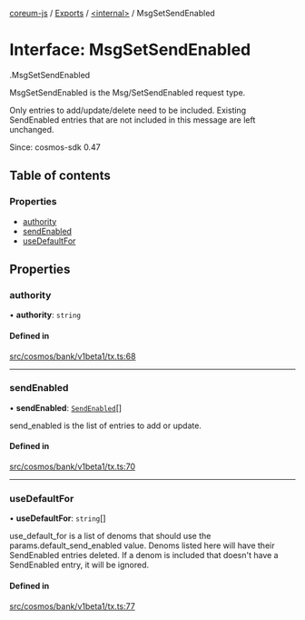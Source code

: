 [coreum-js](../README.md) / [Exports](../modules.md) / [<internal\>](../modules/internal_.md) / MsgSetSendEnabled

# Interface: MsgSetSendEnabled

[<internal>](../modules/internal_.md).MsgSetSendEnabled

MsgSetSendEnabled is the Msg/SetSendEnabled request type.

Only entries to add/update/delete need to be included.
Existing SendEnabled entries that are not included in this
message are left unchanged.

Since: cosmos-sdk 0.47

## Table of contents

### Properties

- [authority](internal_.MsgSetSendEnabled-1.md#authority)
- [sendEnabled](internal_.MsgSetSendEnabled-1.md#sendenabled)
- [useDefaultFor](internal_.MsgSetSendEnabled-1.md#usedefaultfor)

## Properties

### authority

• **authority**: `string`

#### Defined in

[src/cosmos/bank/v1beta1/tx.ts:68](https://github.com/PulsaraIO/coreum-js/blob/64a1208/src/cosmos/bank/v1beta1/tx.ts#L68)

___

### sendEnabled

• **sendEnabled**: [`SendEnabled`](../modules/internal_.md#sendenabled)[]

send_enabled is the list of entries to add or update.

#### Defined in

[src/cosmos/bank/v1beta1/tx.ts:70](https://github.com/PulsaraIO/coreum-js/blob/64a1208/src/cosmos/bank/v1beta1/tx.ts#L70)

___

### useDefaultFor

• **useDefaultFor**: `string`[]

use_default_for is a list of denoms that should use the params.default_send_enabled value.
Denoms listed here will have their SendEnabled entries deleted.
If a denom is included that doesn't have a SendEnabled entry,
it will be ignored.

#### Defined in

[src/cosmos/bank/v1beta1/tx.ts:77](https://github.com/PulsaraIO/coreum-js/blob/64a1208/src/cosmos/bank/v1beta1/tx.ts#L77)
